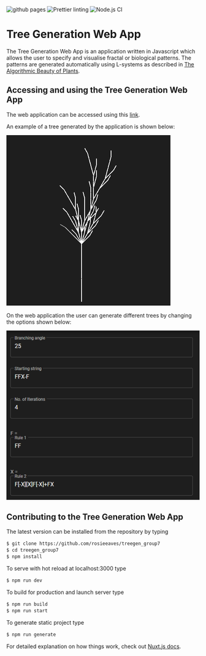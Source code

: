 ![github pages](https://github.com/rosieeaves/treegen_group7/workflows/github%20pages/badge.svg)
![Prettier linting](https://github.com/rosieeaves/treegen_group7/workflows/Prettier%20linting/badge.svg)
![Node.js CI](https://github.com/rosieeaves/treegen_group7/workflows/Node.js%20CI/badge.svg)
# Tree Generation Web App

The Tree Generation Web App is an application written in Javascript which allows the user to specify and visualise fractal or biological patterns. The patterns are generated automatically using L-systems as described in [The Algorithmic Beauty of Plants](https://www.google.com/url?sa=t&rct=j&q=&esrc=s&source=web&cd=&ved=2ahUKEwjh_PrGydnsAhVVtXEKHZ0LCl0QFjAAegQIAxAC&url=http%3A%2F%2Falgorithmicbotany.org%2Fpapers%2Fabop%2Fabop.pdf&usg=AOvVaw2r9WRagwONeb1NTGPS7xVT).

## Accessing and using the Tree Generation Web App

The web application can be accessed using this [link](https://rosieeaves.github.io/treegen_group7/).

An example of a tree generated by the application is shown below:

![exampleimage](exampleimage.png)

On the web application the user can generate different trees by changing the options shown below:

![exampleimageoptions](exampleimageoptions.png)

## Contributing to the Tree Generation Web App

The latest version can be installed from the repository by typing

```bash
$ git clone https://github.com/rosieeaves/treegen_group7
$ cd treegen_group7
$ npm install
```

To serve with hot reload at localhost:3000 type

```bash
$ npm run dev
```

To build for production and launch server type

```bash
$ npm run build
$ npm run start
```

To generate static project type

```bash
$ npm run generate
```

For detailed explanation on how things work, check out [Nuxt.js docs](https://nuxtjs.org).
